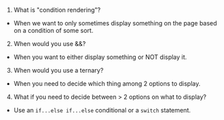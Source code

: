 1. What is "condition rendering"?
 - When we want to only sometimes display something on the page
 based on a condition of some sort.

2. When would you use &&?
 - When you want to either display something or NOT display it.

3. When would you use a ternary?
 - When you need to decide which thing among 2 options to display.

4. What if you need to decide between > 2 options on what to display?
 - Use an `if...else if...else` conditional or a `switch` statement.    